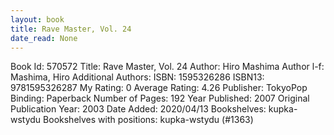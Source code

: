 ```yaml
---
layout: book
title: Rave Master, Vol. 24
date_read: None
---
```


Book Id: 570572
Title: Rave Master, Vol. 24
Author: Hiro Mashima
Author l-f: Mashima, Hiro
Additional Authors: 
ISBN: 1595326286
ISBN13: 9781595326287
My Rating: 0
Average Rating: 4.26
Publisher: TokyoPop
Binding: Paperback
Number of Pages: 192
Year Published: 2007
Original Publication Year: 2003
Date Added: 2020/04/13
Bookshelves: kupka-wstydu
Bookshelves with positions: kupka-wstydu (#1363)

